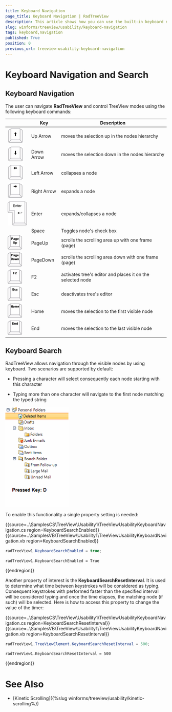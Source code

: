 ```yaml
---
title: Keyboard Navigation
page_title: Keyboard Navigation | RadTreeView
description: This article shows how you can use the built-in keyboard navigation and search.
slug: winforms/treeview/usability/keyboard-navigation
tags: keyboard,navigation
published: True
position: 0
previous_url: treeview-usability-keyboard-navigation
---
```


# Keyboard Navigation and Search

## Keyboard Navigation

The user can navigate __RadTreeView__ and control TreeView modes using the following keyboard commands:  

|| __Key__ | __Description__ |
|-----|-----|-----|
|![treeview-usability-keyboard-navigation 001](images/treeview-usability-keyboard-navigation001.png)|Up Arrow|moves the selection up in the nodes hierarchy|
|![treeview-usability-keyboard-navigation 002](images/treeview-usability-keyboard-navigation002.png)|Down Arrow|moves the selection down in the nodes hierarchy|
|![treeview-usability-keyboard-navigation 003](images/treeview-usability-keyboard-navigation003.png)|Left Arrow|collapses a node|
|![treeview-usability-keyboard-navigation 004](images/treeview-usability-keyboard-navigation004.png)|Right Arrow|expands a node|
|![treeview-usability-keyboard-navigation 005](images/treeview-usability-keyboard-navigation005.png)|Enter|expands/collapses a node|
||Space|Toggles node's check box|
|![treeview-usability-keyboard-navigation 006](images/treeview-usability-keyboard-navigation006.png)|PageUp|scrolls the scrolling area up with one frame (page)|
|![treeview-usability-keyboard-navigation 007](images/treeview-usability-keyboard-navigation007.png)|PageDown|scrolls the scrolling area down with one frame (page)|
|![treeview-usability-keyboard-navigation 008](images/treeview-usability-keyboard-navigation008.png)|F2|activates tree's editor and places it on the selected node|
|![treeview-usability-keyboard-navigation 009](images/treeview-usability-keyboard-navigation009.png)|Esc|deactivates tree's editor|
|![treeview-usability-keyboard-navigation 010](images/treeview-usability-keyboard-navigation010.png)|Home|moves the selection to the first visible node|
|![treeview-usability-keyboard-navigation 011](images/treeview-usability-keyboard-navigation011.png)|End|moves the selection to the last visible node|

## Keyboard Search

RadTreeView allows navigation through the visible nodes by using keyboard. Two scenarios are supported by default:
        

* Pressing a character will select consequently each node starting with this character
            

* Typing more than one character will navigate to the first node matching the typed string 

![treeview-usability-keyboard-navigation 012](images/treeview-usability-keyboard-navigation012.gif)

To enable this functionality a single property setting is needed:

{{source=..\SamplesCS\TreeView\Usability1\TreeViewUsabilityKeyboardNavigation.cs region=KeyboardSearchEnabled}} 
{{source=..\SamplesVB\TreeView\Usability1\TreeViewUsabilityKeyboardNavigation.vb region=KeyboardSearchEnabled}} 

````C#
radTreeView1.KeyboardSearchEnabled = true;

````
````VB.NET
radTreeView1.KeyboardSearchEnabled = True

````

{{endregion}} 

Another property of interest is the __KeyboardSearchResetInterval__. It is used to determine what time between keystrokes will be considered as typing. Consequent keystrokes with performed faster than the specified interval will be considered typing and once the time elapses, the matching node (if such) will be selected. Here is how to access this property to change the value of the timer:

{{source=..\SamplesCS\TreeView\Usability1\TreeViewUsabilityKeyboardNavigation.cs region=KeyboardSearchResetInterval}} 
{{source=..\SamplesVB\TreeView\Usability1\TreeViewUsabilityKeyboardNavigation.vb region=KeyboardSearchResetInterval}} 

````C#
radTreeView1.TreeViewElement.KeyboardSearchResetInterval = 500;

````
````VB.NET
radTreeView1.KeyboardSearchResetInterval = 500

````

{{endregion}}

# See Also

* [Kinetic Scrolling]({%slug winforms/treeview/usability/kinetic-scrolling%})    